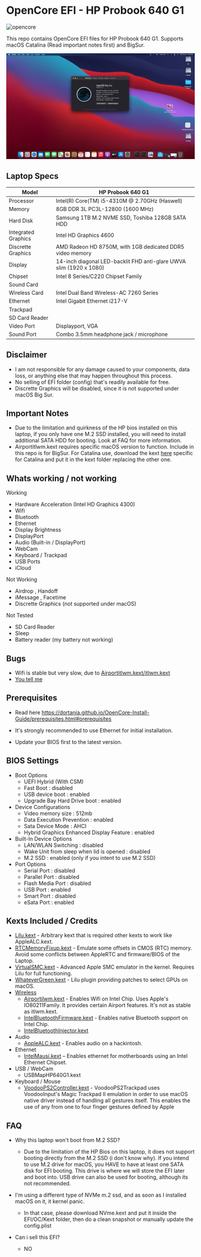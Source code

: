 # OpenCore EFI - HP Probook 640 G1
![opencore](https://img.shields.io/badge/OpenCore-0.6.6-brightgreen)

This repo contains OpenCore EFI files for HP Probook 640 G1. Supports macOS Catalina (Read important notes first) and BigSur.

![macOS Big Sur Dark](/images/bigsurdark.png)

## Laptop Specs
| Model  | HP Probook 640 G1 |
| ------------- | ------------- |
| Processor  | Intel(R) Core(TM) i5-4310M @ 2.70GHz (Haswell)  |
| Memory | 8GB DDR 3L PC3L-12800 (1600 MHz)  |
| Hard Disk  | Samsung 1TB M.2 NVME SSD, Toshiba 128GB SATA HDD  |
| Integrated Graphics  | Intel HD Graphics 4600  |
| Discrette Graphics  | AMD Radeon HD 8750M, with 1GB dedicated DDR5 video memory |
| Display  | 14-inch diagonal LED-backlit FHD anti-glare UWVA slim (1920 x 1080)  |
| Chipset  | Intel 8 Series/C220 Chipset Family  |
| Sound Card  |   |
| Wireless Card  | Intel Dual Band Wireless-AC 7260 Series  |
| Ethernet | Intel Gigabit Ethernet i217-V  |
| Trackpad  |   |
| SD Card Reader  |   |
| Video Port  | Displayport, VGA  |
| Sound Port  | Combo 3.5mm headphone jack / microphone  |

## Disclaimer
* I am not responsible for any damage caused to your components, data loss, or anything else that may happen throughout this process.
* No selling of EFI folder (config) that's readily available for free.
* Discrette Graphics will be disabled, since it is not supported under macOS Big Sur.

## Important Notes
* Due to the limitation and quirkness of the HP bios installed on this laptop, if you only have one M.2 SSD installed, you will need to install additional SATA HDD for booting. Look at FAQ for more information.
* Airportitlwm.kext requires specific macOS version to function. Include in this repo is for BigSur. For Catalina use, download the kext [here](https://github.com/OpenIntelWireless/itlwm/releases) specific for Catalina and put it in the kext folder replacing the other one.


## Whats working / not working 
Working
* Hardware Acceleration (Intel HD Graphics 4300)
* Wifi
* Bluetooth
* Ethernet
* Display Brightness
* DisplayPort
* Audio (Built-in / DisplayPort)
* WebCam
* Keyboard / Trackpad
* USB Ports
* iCloud

Not Working
* Airdrop , Handoff
* iMessage , Facetime
* Discrette Graphics (not supported under macOS)

Not Tested
* SD Card Reader
* Sleep
* Battery reader (my battery not working)

## Bugs
* Wifi is stable but very slow, due to [Airportitlwm.kext/itlwm.kext](https://openintelwireless.github.io/itlwm/FAQ.html#usage) 
* [You tell me](https://github.com/ImanRizal99/OpenCore-HpProbook640G1/issues)

## Prerequisites
* Read here
https://dortania.github.io/OpenCore-Install-Guide/prerequisites.html#prerequisites

* It's strongly recommended to use Ethernet for initial installation.

* Update your BIOS first to the latest version.

## BIOS Settings
* Boot Options
  * UEFI Hybrid (With CSM)
  * Fast Boot : disabled 
  * USB device boot : enabled
  * Upgrade Bay Hard Drive boot : enabled
* Device Configurations
  * Video memory size : 512mb
  * Data Execution Prevention : enabled
  * Sata Device Mode : AHCI
  * Hybrid Graphics Enhanced Display Feature : enabled
* Built-In Device Options
  * LAN/WLAN Switching : disabled
  * Wake Unit from sleep when lid is opened : disabled
  * M.2 SSD : enabled (only if you intent to use M.2 SSD)
* Port Options
  * Serial Port : disabled
  * Parallel Port : disabled
  * Flash Media Port : disabled
  * USB Port : enabled
  * Smart Port : disabled
  * eSata Port : enabled


## Kexts Included / Credits
* [Lilu.kext](https://github.com/acidanthera/Lilu) - Arbitrary kext that is required other kexts to work like AppleALC.kext.
* [RTCMemoryFixup.kext](https://github.com/acidanthera/RTCMemoryFixup) - Emulate some offsets in CMOS (RTC) memory. Avoid some conflicts between AppleRTC and firmware/BIOS of the Laptop.
* [VirtualSMC.kext](https://github.com/acidanthera/VirtualSMC) - Advanced Apple SMC emulator in the kernel. Requires Lilu for full functioning.
* [WhateverGreen.kext](https://github.com/acidanthera/WhateverGreen) - Lilu plugin providing patches to select GPUs on macOS.
* [Wireless](https://openintelwireless.github.io)
   * [Airportilwm.kext](https://github.com/win1010525/Airportitlwm-kext) - Enables Wifi on Intel Chip. Uses Apple's IO80211Family. It provides certain Airport features. It's not as stable as itlwm.kext.
   * [IntelBluetoothFirmware.kext](https://github.com/OpenIntelWireless/IntelBluetoothFirmware) - Enables native Bluetooth support on Intel Chip.
   * [IntelBluetoothInjector.kext](https://github.com/OpenIntelWireless/IntelBluetoothFirmware)
* Audio
   * [AppleALC.kext](https://github.com/acidanthera/AppleALC) - Enables audio on a hackintosh.
* Ethernet
   * [IntelMausi.kext](https://github.com/acidanthera/IntelMausi) – Enables ethernet for motherboards using an Intel Ethernet Chipset.
* USB / WebCam
   * USBMapHP640G1.kext
* Keyboard / Mouse
   * [VoodooPS2Controller.kext](https://github.com/acidanthera/VoodooPS2) - VoodooPS2Trackpad uses VoodooInput's Magic Trackpad II emulation in order to use macOS native driver instead of handling all gestures itself. This enables the use of any from one to four finger gestures defined by Apple


## FAQ
* Why this laptop won't boot from M.2 SSD?
  * Due to the limitation of the HP Bios on this laptop, it does not support booting directly from the M.2 SSD (i don't know why). 
If you intend to use M.2 drive for macOS, you HAVE to have at least one SATA disk for EFI booting. This drive is where we will store the EFI later and boot into. 
USB drive can also be used for booting, although its not recommended.
 
* I'm using a different type of NVMe m.2 ssd, and as soon as I installed macOS on it, it kernel panic.
   * In that case, please download NVme.kext and put it inside the EFI/OC/Kext folder, then do a clean snapshot or manually update the config.plist

* Can i sell this EFI?
   * NO

